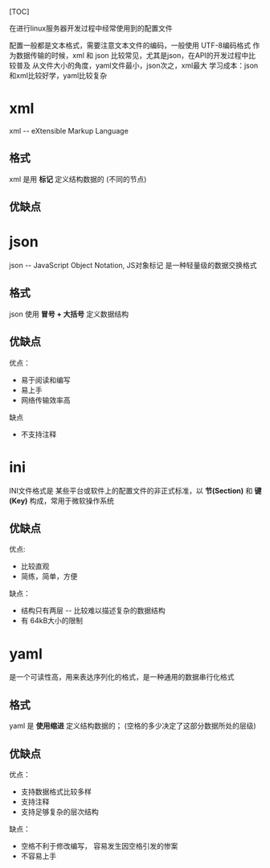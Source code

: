 [TOC]

在进行linux服务器开发过程中经常使用到的配置文件

配置一般都是文本格式，需要注意文本文件的编码，一般使用 UTF-8编码格式
作为数据传输的时候，xml 和 json 比较常见，尤其是json，在API的开发过程中比较普及
从文件大小的角度，yaml文件最小，json次之，xml最大
学习成本：json和xml比较好学，yaml比较复杂

# xml
xml -- eXtensible Markup Language

## 格式
xml 是用 **标记** 定义结构数据的 (不同的节点)

## 优缺点

# json
json -- JavaScript Object Notation, JS对象标记
是一种轻量级的数据交换格式

## 格式
json 使用 **冒号 + 大括号** 定义数据结构

## 优缺点
优点：
+ 易于阅读和编写
+ 易上手
+ 网络传输效率高

缺点
+ 不支持注释

# ini
INI文件格式是 某些平台或软件上的配置文件的非正式标准，以 **节(Section)** 和 **键(Key)** 构成，常用于微软操作系统

## 优缺点
优点:
+ 比较直观
+ 简练，简单，方便

缺点：
+ 结构只有两层 -- 比较难以描述复杂的数据结构
+ 有 64kB大小的限制


# yaml 
是一个可读性高，用来表达序列化的格式，是一种通用的数据串行化格式

## 格式
yaml 是 **使用缩进** 定义结构数据的； (空格的多少决定了这部分数据所处的层级)

## 优缺点
优点：
+ 支持数据格式比较多样
+ 支持注释
+ 支持足够复杂的层次结构

缺点：
+ 空格不利于修改编写， 容易发生因空格引发的惨案
+ 不容易上手

